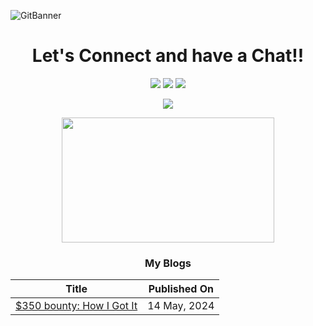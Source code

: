 ![GitBanner](https://github.com/user-attachments/assets/e7144065-0cbb-4c3d-ab74-7de42c2a20d4)

<div align="center">

<h1>Let's Connect and have a Chat!!</h1>
<a href="https://www.linkedin.com/in/deepseng/"><img src="https://img.shields.io/badge/LinkedIn-blue"></a>
<a href="https://www.instagram.com/deep.seng_/"><img src="https://img.shields.io/badge/Instagram-red"></a>
<a href="https://x.com/DeepSen_Gupta"><img src="https://img.shields.io/badge/Twitter-grey"></a>

![](https://komarev.com/ghpvc/?username=deep-sengupta)

<img src="https://github.com/user-attachments/assets/01d1d5e2-b79a-4ac5-b74d-7d9c79b5da4f" height="200" width="340" />

### My Blogs

| Title | Published On |
| ----- | ------------ |
| [$350 bounty: How I Got It](https://medium.com/@deepseng/350-bounty-how-i-got-it-broken-linked-hijacked-31bfbc15ac0e) | 14 May, 2024 |
</div><br>

